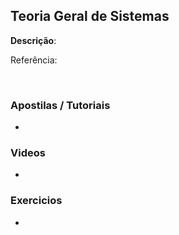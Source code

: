 ## Teoria Geral de Sistemas
<strong>Descrição</strong>: 
<br/>

Referência: []()

<br/>

### Apostilas / Tutoriais

- []()

### Videos

- []()

### Exercicios

- []()
